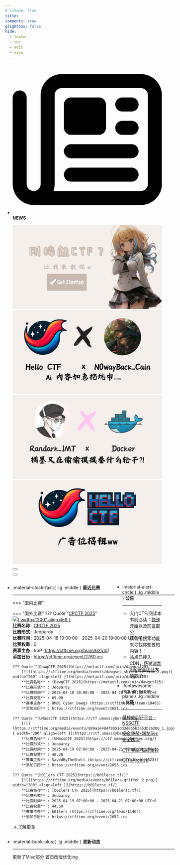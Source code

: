 ```yaml
---
# ishome: true
title: 
comments: true
glightbox: false
hide:
  - footer
  - toc
  - edit
  - view
---
```


<div class="grid cards">
    <ul>
        <li>
            <p><span class="twemoji lg middle"><svg xmlns="http://www.w3.org/2000/svg"
                        viewBox="0 0 512 512"><!--! Font Awesome Free 6.5.1 by @fontawesome - https://fontawesome.com License - https://fontawesome.com/license/free (Icons: CC BY 4.0, Fonts: SIL OFL 1.1, Code: MIT License) Copyright 2023 Fonticons, Inc.-->
                        <path
                            d="M168 80c-13.3 0-24 10.7-24 24v304c0 8.4-1.4 16.5-4.1 24H440c13.3 0 24-10.7 24-24V104c0-13.3-10.7-24-24-24H168zM72 480c-39.8 0-72-32.2-72-72V112c0-13.3 10.7-24 24-24s24 10.7 24 24v296c0 13.3 10.7 24 24 24s24-10.7 24-24V104c0-39.8 32.2-72 72-72h272c39.8 0 72 32.2 72 72v304c0 39.8-32.2 72-72 72H72zm104-344c0-13.3 10.7-24 24-24h96c13.3 0 24 10.7 24 24v80c0 13.3-10.7 24-24 24h-96c-13.3 0-24-10.7-24-24v-80zm200-24h32c13.3 0 24 10.7 24 24s-10.7 24-24 24h-32c-13.3 0-24-10.7-24-24s10.7-24 24-24zm0 80h32c13.3 0 24 10.7 24 24s-10.7 24-24 24h-32c-13.3 0-24-10.7-24-24s10.7-24 24-24zm-176 80h208c13.3 0 24 10.7 24 24s-10.7 24-24 24H200c-13.3 0-24-10.7-24-24s10.7-24 24-24zm0 80h208c13.3 0 24 10.7 24 24s-10.7 24-24 24H200c-13.3 0-24-10.7-24-24s10.7-24 24-24z">
                        </path>
                    </svg></span> <strong>NEWS</strong></p>
            <div class="grid cards">
                <div class="carousel">
                    <div class="carousel-container">
                        <a href="../HC_Start/" target="_blank"><img src="./assets/banner-quickstart.png" /></a>
                        <a href="../HC_AI/" target="_blank"><img src="./assets/banner-update.png" /></a>
                        <a href="https://github.com/CTF-Archives" target="_blank"><img
                                src="./assets/banner-Achieve.png" /></a>
                        <a href="javascript:alert$.next('我很可爱，请给我钱w');"><img
                                src="./assets/Banner-imcutesogivememoney.png" /></a>
                    </div>
                    <!-- 触发 hover 的区域 -->
                    <div class="carousel-hover left">
                        <button class="carousel-btn left" onclick="leftShift()"></button>
                    </div>
                    <div class="carousel-hover right">
                        <button class="carousel-btn right" onclick="rightShift()"></button>
                    </div>
                    <div class="carousel-bottom"></div>
                </div>
            </div>
        </li>
    </ul>
</div>

<div class="grid grid-cols-8 gap-4" style="display: grid;grid-template-columns: 70% 30%;" markdown>

<div class="grid cards" style="display: grid; grid-template-columns: 1fr;" markdown>

<div class="grid cards" markdown>

-   :material-clock-fast:{ .lg .middle } __最近比赛__

    ---
    <!-- 主页赛事展示_开始 -->
    === "国内比赛"
    
    === "国外比赛"
        ??? Quote "[CPCTF 2025](https://cpctf.space/)"  
            [![](https://ctftime.org/media/events/cpctf_logo_1.png){ width="200" align=left }](https://cpctf.space/)  
            **比赛名称** : [CPCTF 2025](https://cpctf.space/)  
            **比赛形式** : Jeopardy  
            **比赛时间** : 2025-04-18 19:00:00 - 2025-04-20 19:00:00 UTC+8  
            **比赛权重** : 0  
            **赛事主办** : traP (https://ctftime.org/team/62510)  
            **添加日历** : https://ctftime.org/event/2760.ics  
            
        ??? Quote "[DawgCTF 2025](https://metactf.com/join/dawgctf25)"  
            [![](https://ctftime.org/media/events/dawgsec_shield-ctftime_2.png){ width="200" align=left }](https://metactf.com/join/dawgctf25)  
            **比赛名称** : [DawgCTF 2025](https://metactf.com/join/dawgctf25)  
            **比赛形式** : Jeopardy  
            **比赛时间** : 2025-04-18 20:00:00 - 2025-04-20 20:00:00 UTC+8  
            **比赛权重** : 69.00  
            **赛事主办** : UMBC Cyber Dawgs (https://ctftime.org/team/18405)  
            **添加日历** : https://ctftime.org/event/2651.ics  
            
        ??? Quote "[UMassCTF 2025](https://ctf.umasscybersec.org/)"  
            [![](https://ctftime.org/media/events/889a1e484f0b51dd3d865b3a53b26200_1.jpg){ width="200" align=left }](https://ctf.umasscybersec.org/)  
            **比赛名称** : [UMassCTF 2025](https://ctf.umasscybersec.org/)  
            **比赛形式** : Jeopardy  
            **比赛时间** : 2025-04-19 02:00:00 - 2025-04-21 08:00:00 UTC+8  
            **比赛权重** : 48.38  
            **赛事主办** : SavedByTheShell (https://ctftime.org/team/78233)  
            **添加日历** : https://ctftime.org/event/2653.ics  
            
        ??? Quote "[b01lers CTF 2025](https://b01lersc.tf/)"  
            [![](https://ctftime.org/media/events/b01lers-griffen_2.png){ width="200" align=left }](https://b01lersc.tf/)  
            **比赛名称** : [b01lers CTF 2025](https://b01lersc.tf/)  
            **比赛形式** : Jeopardy  
            **比赛时间** : 2025-04-19 07:00:00 - 2025-04-21 07:00:00 UTC+8  
            **比赛权重** : 44.50  
            **赛事主办** : b01lers (https://ctftime.org/team/11464)  
            **添加日历** : https://ctftime.org/event/2652.ics  
            
    <!-- 主页赛事展示_结束 -->
    [→ 了解更多](./Event/)

</div>
  <div class="grid cards" markdown>

-   :material-book-plus:{ .lg .middle } __更新动态__

    ---

    更新了Misc部分 首页改版优化ing

</div>  
</div>
<div class="grid cards" markdown>

<div class="grid cards" markdown>

-   :material-alert-circle:{ .lg .middle } __公告__

    ---

    - 入门CTF/阅读本书前必读：[快速开始](./HC_Start/)以及[前言部分](./HC_Preface/)  
    - 请善用搜索功能来寻找你想要的内容！！
    - 站点已接入 CDN，感谢[渊龙Sec安全团队](https://dh.aabyss.cn)友情赞助

-   :fontawesome-regular-paper-plane:{ .lg .middle } __友链__

    ---

    [最棒的CTF平台 - NSSCTF](https://www.nssctf.cn/)  

    [安全导航-渊龙Sec安全团队](https://dh.aabyss.cn)    

    [CTF导航-猫捉鱼铃](https://ctf.mzy0.com/)

    [CTF-Archive](https://github.com/CTF-Archives)

</div>   

</div>

</div>
